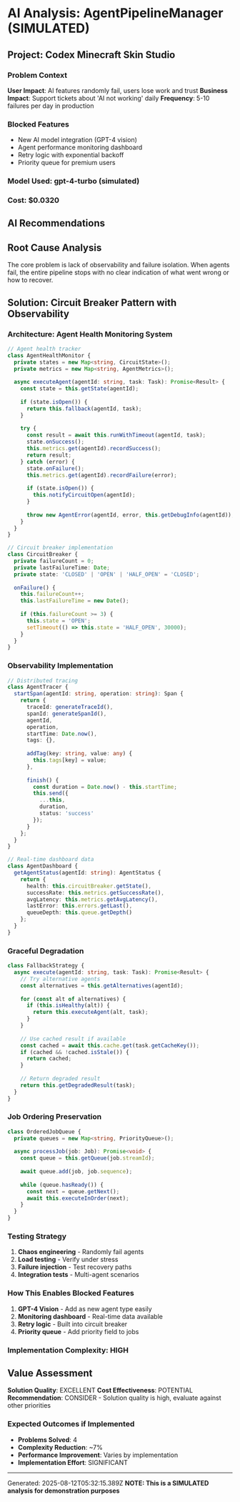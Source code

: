 # AI Analysis: AgentPipelineManager (SIMULATED)

## Project: Codex Minecraft Skin Studio

### Problem Context
**User Impact**: AI features randomly fail, users lose work and trust
**Business Impact**: Support tickets about 'AI not working' daily
**Frequency**: 5-10 failures per day in production

### Blocked Features
- New AI model integration (GPT-4 vision)
- Agent performance monitoring dashboard
- Retry logic with exponential backoff
- Priority queue for premium users

### Model Used: gpt-4-turbo (simulated)
### Cost: $0.0320

## AI Recommendations


## Root Cause Analysis

The core problem is lack of observability and failure isolation. When agents fail, the entire pipeline stops with no clear indication of what went wrong or how to recover.

## Solution: Circuit Breaker Pattern with Observability

### Architecture: Agent Health Monitoring System

```typescript
// Agent health tracker
class AgentHealthMonitor {
  private states = new Map<string, CircuitState>();
  private metrics = new Map<string, AgentMetrics>();
  
  async executeAgent(agentId: string, task: Task): Promise<Result> {
    const state = this.getState(agentId);
    
    if (state.isOpen()) {
      return this.fallback(agentId, task);
    }
    
    try {
      const result = await this.runWithTimeout(agentId, task);
      state.onSuccess();
      this.metrics.get(agentId).recordSuccess();
      return result;
    } catch (error) {
      state.onFailure();
      this.metrics.get(agentId).recordFailure(error);
      
      if (state.isOpen()) {
        this.notifyCircuitOpen(agentId);
      }
      
      throw new AgentError(agentId, error, this.getDebugInfo(agentId));
    }
  }
}

// Circuit breaker implementation
class CircuitBreaker {
  private failureCount = 0;
  private lastFailureTime: Date;
  private state: 'CLOSED' | 'OPEN' | 'HALF_OPEN' = 'CLOSED';
  
  onFailure() {
    this.failureCount++;
    this.lastFailureTime = new Date();
    
    if (this.failureCount >= 3) {
      this.state = 'OPEN';
      setTimeout(() => this.state = 'HALF_OPEN', 30000);
    }
  }
}
```

### Observability Implementation

```typescript
// Distributed tracing
class AgentTracer {
  startSpan(agentId: string, operation: string): Span {
    return {
      traceId: generateTraceId(),
      spanId: generateSpanId(),
      agentId,
      operation,
      startTime: Date.now(),
      tags: {},
      
      addTag(key: string, value: any) {
        this.tags[key] = value;
      },
      
      finish() {
        const duration = Date.now() - this.startTime;
        this.send({
          ...this,
          duration,
          status: 'success'
        });
      }
    };
  }
}

// Real-time dashboard data
class AgentDashboard {
  getAgentStatus(agentId: string): AgentStatus {
    return {
      health: this.circuitBreaker.getState(),
      successRate: this.metrics.getSuccessRate(),
      avgLatency: this.metrics.getAvgLatency(),
      lastError: this.errors.getLast(),
      queueDepth: this.queue.getDepth()
    };
  }
}
```

### Graceful Degradation

```typescript
class FallbackStrategy {
  async execute(agentId: string, task: Task): Promise<Result> {
    // Try alternative agents
    const alternatives = this.getAlternatives(agentId);
    
    for (const alt of alternatives) {
      if (this.isHealthy(alt)) {
        return this.executeAgent(alt, task);
      }
    }
    
    // Use cached result if available
    const cached = await this.cache.get(task.getCacheKey());
    if (cached && !cached.isStale()) {
      return cached;
    }
    
    // Return degraded result
    return this.getDegradedResult(task);
  }
}
```

### Job Ordering Preservation

```typescript
class OrderedJobQueue {
  private queues = new Map<string, PriorityQueue>();
  
  async processJob(job: Job): Promise<void> {
    const queue = this.getQueue(job.streamId);
    
    await queue.add(job, job.sequence);
    
    while (queue.hasReady()) {
      const next = queue.getNext();
      await this.executeInOrder(next);
    }
  }
}
```

### Testing Strategy

1. **Chaos engineering** - Randomly fail agents
2. **Load testing** - Verify under stress
3. **Failure injection** - Test recovery paths
4. **Integration tests** - Multi-agent scenarios

### How This Enables Blocked Features

1. **GPT-4 Vision** - Add as new agent type easily
2. **Monitoring dashboard** - Real-time data available
3. **Retry logic** - Built into circuit breaker
4. **Priority queue** - Add priority field to jobs

### Implementation Complexity: HIGH


## Value Assessment

**Solution Quality**: EXCELLENT
**Cost Effectiveness**: POTENTIAL
**Recommendation**: CONSIDER - Solution quality is high, evaluate against other priorities

### Expected Outcomes if Implemented
- **Problems Solved**: 4
- **Complexity Reduction**: ~7%
- **Performance Improvement**: Varies by implementation
- **Implementation Effort**: SIGNIFICANT

---
Generated: 2025-08-12T05:32:15.389Z
**NOTE: This is a SIMULATED analysis for demonstration purposes**
